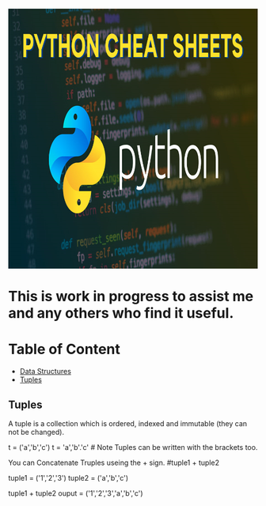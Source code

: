 <p align="center">
  <img src="img/Python-Cheat-Sheets.png" width="900" height="526" align="center" title="Pythion cheatsheet">
  
</p>

# This is work in progress to assist me and any others who find it useful.

# Table of Content
 - [Data Structures](#data-structures)
  - [Tuples](#tuples)

















## Tuples

A tuple is a collection which is ordered, indexed and immutable (they can not be changed).

t = ('a','b','c')
t = 'a','b'.'c'     # Note Tuples can be written with the brackets too.

You can Concatenate Truples useing the + sign. #tuple1 + tuple2

tuple1 = ('1','2','3')
tuple2 = ('a','b','c')

tuple1 + tuple2
ouput = ('1','2','3','a','b','c')


